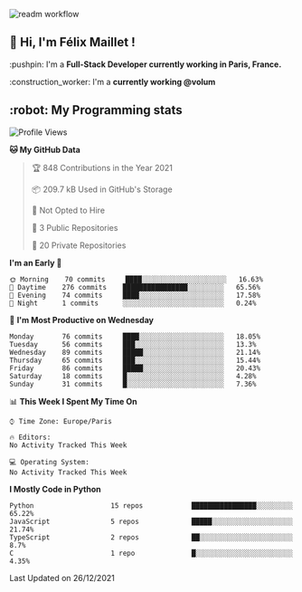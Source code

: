 ![readm workflow](https://github.com/fmaillet24/fmaillet24/actions/workflows/main.yml/badge.svg)

<h2>👋 Hi, I'm Félix Maillet !</h2>

<p>:pushpin: I'm a <strong>Full-Stack Developer currently working in Paris, France.</strong></p>
<p>:construction_worker: I'm a <strong>currently working @volum</strong></p>

<h2>:robot: My Programming stats</h2>

<!--START_SECTION:waka-->
![Profile Views](http://img.shields.io/badge/Profile%20Views-0-blue)

**🐱 My GitHub Data** 

> 🏆 848 Contributions in the Year 2021
 > 
> 📦 209.7 kB Used in GitHub's Storage 
 > 
> 🚫 Not Opted to Hire
 > 
> 📜 3 Public Repositories 
 > 
> 🔑 20 Private Repositories  
 > 
**I'm an Early 🐤** 

```text
🌞 Morning    70 commits     ████░░░░░░░░░░░░░░░░░░░░░   16.63% 
🌆 Daytime    276 commits    ████████████████░░░░░░░░░   65.56% 
🌃 Evening    74 commits     ████░░░░░░░░░░░░░░░░░░░░░   17.58% 
🌙 Night      1 commits      ░░░░░░░░░░░░░░░░░░░░░░░░░   0.24%

```
📅 **I'm Most Productive on Wednesday** 

```text
Monday       76 commits     ████░░░░░░░░░░░░░░░░░░░░░   18.05% 
Tuesday      56 commits     ███░░░░░░░░░░░░░░░░░░░░░░   13.3% 
Wednesday    89 commits     █████░░░░░░░░░░░░░░░░░░░░   21.14% 
Thursday     65 commits     ███░░░░░░░░░░░░░░░░░░░░░░   15.44% 
Friday       86 commits     █████░░░░░░░░░░░░░░░░░░░░   20.43% 
Saturday     18 commits     █░░░░░░░░░░░░░░░░░░░░░░░░   4.28% 
Sunday       31 commits     █░░░░░░░░░░░░░░░░░░░░░░░░   7.36%

```


📊 **This Week I Spent My Time On** 

```text
⌚︎ Time Zone: Europe/Paris

🔥 Editors: 
No Activity Tracked This Week

💻 Operating System: 
No Activity Tracked This Week

```

**I Mostly Code in Python** 

```text
Python                   15 repos            ████████████████░░░░░░░░░   65.22% 
JavaScript               5 repos             █████░░░░░░░░░░░░░░░░░░░░   21.74% 
TypeScript               2 repos             ██░░░░░░░░░░░░░░░░░░░░░░░   8.7% 
C                        1 repo              █░░░░░░░░░░░░░░░░░░░░░░░░   4.35%

```



 Last Updated on 26/12/2021
<!--END_SECTION:waka-->
